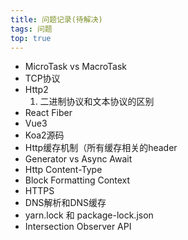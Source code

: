 ```yaml
---
title: 问题记录(待解决)
tags: 问题
top: true
---
```


- MicroTask vs MacroTask
- TCP协议
- Http2
  1. 二进制协议和文本协议的区别
- React Fiber
- Vue3
- Koa2源码
- Http缓存机制（所有缓存相关的header
- Generator vs Async Await
- Http Content-Type
- Block Formatting Context
- HTTPS
- DNS解析和DNS缓存
- yarn.lock 和 package-lock.json
- Intersection Observer API